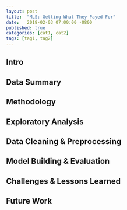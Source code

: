 ```yaml
---
layout: post
title:  "MLS: Getting What They Payed For"
date:   2018-02-03 07:00:00 -0800
published: true
categories: [cat1, cat2]
tags: [tag1, tag2]
---
```

## Intro


## Data Summary


## Methodology


## Exploratory Analysis


## Data Cleaning & Preprocessing


## Model Building & Evaluation


## Challenges & Lessons Learned


## Future Work

